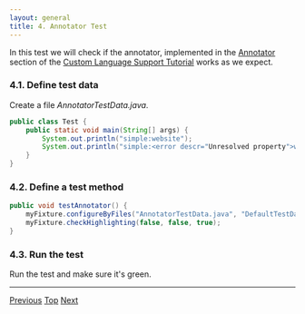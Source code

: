 ```yaml
---
layout: general
title: 4. Annotator Test
---
```


In this test we will check if the annotator, implemented in the
[Annotator](../custom_language_support/annotator.html) section
of the
[Custom Language Support Tutorial](../custom_language_support_tutorial.html)
works as we expect.

### 4.1. Define test data

Create a file *AnnotatorTestData.java*.

```java
public class Test {
    public static void main(String[] args) {
        System.out.println("simple:website");
        System.out.println("simple:<error descr="Unresolved property">websit"</error>);
    }
}
```

### 4.2. Define a test method

```java
public void testAnnotator() {
    myFixture.configureByFiles("AnnotatorTestData.java", "DefaultTestData.simple");
    myFixture.checkHighlighting(false, false, true);
}
```

### 4.3. Run the test

Run the test and make sure it's green.

-----

[Previous](completion_test.html)
[Top](../writing_tests_for_plugins.html)
[Next](formatter_test.html)

